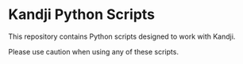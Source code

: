 # Kandji Python Scripts

This repository contains Python scripts designed to work with Kandji.

Please use caution when using any of these scripts.
